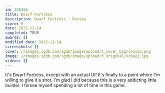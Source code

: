 ```yaml
---
id: 228456
title: Dwarf Fortress
description: Dwarf Fortress - Review
score: 9
date: 2022-12-14
completed: TRUE
awards: []
modified_date: 2022-12-14
screenshots: []
cover: //images.igdb.com/igdb/image/upload/t_cover_big/co5v53.png
image: //images.igdb.com/igdb/image/upload/t_original/scka2i.jpg
videos: []
---
```

It's Dwarf Fortress, except with an actual UI! It's finally to a point where I'm willing to give it a shot. I'm glad I did because this is a very addicting little builder. I forsee myself spending a lot of time in this game.